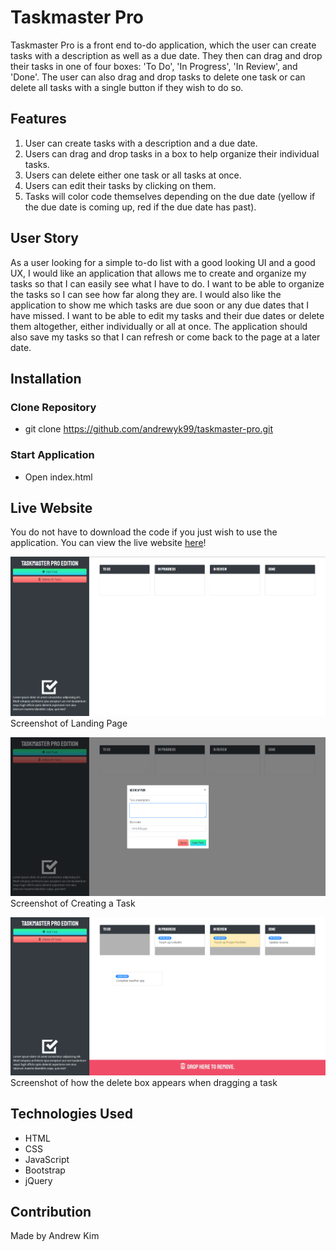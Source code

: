 # Taskmaster Pro
Taskmaster Pro is a front end to-do application, which the user can create tasks with a description as well as a due date. They then can drag and drop their tasks in one of four boxes: 'To Do', 'In Progress', 'In Review', and 'Done'. The user can also drag and drop tasks to delete one task or can delete all tasks with a single button if they wish to do so.

## Features
1. User can create tasks with a description and a due date.
2. Users can drag and drop tasks in a box to help organize their individual tasks.
3. Users can delete either one task or all tasks at once.
4. Users can edit their tasks by clicking on them.
5. Tasks will color code themselves depending on the due date (yellow if the due date is coming up, red if the due date has past).


## User Story
As a user looking for a simple to-do list with a good looking UI and a good UX, I would like an application that allows me to create and organize my tasks so that I can easily see what I have to do. I want to be able to organize the tasks so I can see how far along they are. I would also like the application to show me which tasks are due soon or any due dates that I have missed. I want to be able to edit my tasks and their due dates or delete them altogether, either individually or all at once. The application should also save my tasks so that I can refresh or come back to the page at a later date.

## Installation
### Clone Repository
* git clone https://github.com/andrewyk99/taskmaster-pro.git

### Start Application
* Open index.html

## Live Website
You do not have to download the code if you just wish to use the application. You can view the live website [here](https://andrewyk99.github.io/taskmaster-pro/)!

![screenshot of homepage](./assets/images/landing_page.png?raw=true "Homepage")
Screenshot of Landing Page

![screenshot of creating a task](./assets/images/add_task.png?raw=true "Add Task")
Screenshot of Creating a Task

![screenshot of delete box](./assets/images/drag_delete.png?raw=true "Drag to Delete")
Screenshot of how the delete box appears when dragging a task

## Technologies Used
* HTML
* CSS
* JavaScript
* Bootstrap
* jQuery

## Contribution
Made by Andrew Kim
